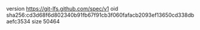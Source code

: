 version https://git-lfs.github.com/spec/v1
oid sha256:cd3d68f6d802340b91fb67f91cb3f060fafacb2093ef13650cd338dbaefc3534
size 50464
